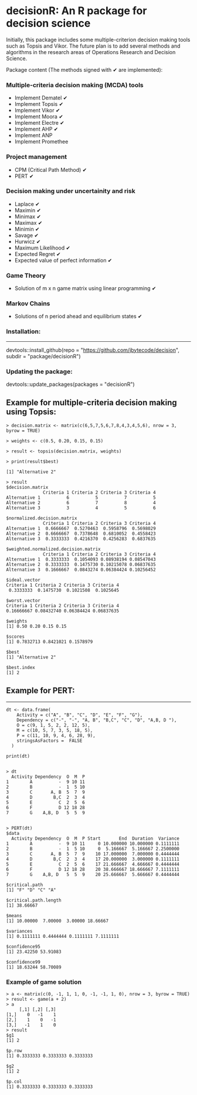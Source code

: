# decisionR: An R package for decision science

Initially, this package includes some multiple-criterion decision making tools such as Topsis and Vikor.
The future plan is to add several methods and algorithms in the research areas of Operations Research and Decision Science.

Package content (The methods signed with &#10004; are implemented):

### Multiple-criteria decision making (MCDA) tools 
* Implement Dematel &#10004; 
* Implement Topsis &#10004;
* Implement Vikor &#10004;
* Implement Moora &#10004;
* Implement Electre &#10004;
* Implement AHP &#10004;
* Implement ANP
* Implement Promethee

### Project management
* CPM (Critical Path Method) &#10004;
* PERT &#10004;

### Decision making under uncertainity and risk
* Laplace &#10004;
* Maximin &#10004;
* Minimax &#10004;
* Maximax &#10004;
* Minimin &#10004;
* Savage &#10004;
* Hurwicz &#10004;
* Maximum Likelihood &#10004;
* Expected Regret &#10004;
* Expected value of perfect information &#10004;

### Game Theory
* Solution of m x n game matrix using linear programming &#10004;

### Markov Chains
* Solutions of n period ahead and equilibrium states &#10004;
 

### Installation:
-------------

devtools::install_github(repo = "https://github.com/jbytecode/decision", subdir = "package/decisionR")

### Updating the package:

devtools::update_packages(packages = "decisionR")


Example for multiple-criteria decision making using Topsis:
---------------
```
> decision.matrix <- matrix(c(6,5,7,5,6,7,8,4,3,4,5,6), nrow = 3, byrow = TRUE)

> weights <- c(0.5, 0.20, 0.15, 0.15)

> result <- topsis(decision.matrix, weights)

> print(result$best)

[1] "Alternative 2"

> result
$decision.matrix
              Criteria 1 Criteria 2 Criteria 3 Criteria 4
Alternative 1          6          5          7          5
Alternative 2          6          7          8          4
Alternative 3          3          4          5          6

$normalized.decision.matrix
              Criteria 1 Criteria 2 Criteria 3 Criteria 4
Alternative 1  0.6666667  0.5270463  0.5958796  0.5698029
Alternative 2  0.6666667  0.7378648  0.6810052  0.4558423
Alternative 3  0.3333333  0.4216370  0.4256283  0.6837635

$weighted.normalized.decision.matrix
              Criteria 1 Criteria 2 Criteria 3 Criteria 4
Alternative 1  0.3333333  0.1054093 0.08938194 0.08547043
Alternative 2  0.3333333  0.1475730 0.10215078 0.06837635
Alternative 3  0.1666667  0.0843274 0.06384424 0.10256452

$ideal.vector
Criteria 1 Criteria 2 Criteria 3 Criteria 4 
 0.3333333  0.1475730  0.1021508  0.1025645 

$worst.vector
Criteria 1 Criteria 2 Criteria 3 Criteria 4 
0.16666667 0.08432740 0.06384424 0.06837635 

$weights
[1] 0.50 0.20 0.15 0.15

$scores
[1] 0.7832713 0.8421021 0.1578979

$best
[1] "Alternative 2"

$best.index
[1] 2

```


## Example for PERT: ##
____________________
```
dt <- data.frame(
    Activity = c("A", "B", "C", "D", "E", "F", "G"),
    Dependency = c("-", "-", "A, B", "B,C", "C", "D", "A,B, D "),
    O = c(9, 1, 5, 2, 2, 12, 5),
    M = c(10, 5, 7, 3, 5, 18, 5),
    P = c(11, 10, 9, 4, 6, 28, 9),
    stringsAsFactors =  FALSE
  )

print(dt)


> dt
  Activity Dependency  O  M  P
1        A          -  9 10 11
2        B          -  1  5 10
3        C       A, B  5  7  9
4        D        B,C  2  3  4
5        E          C  2  5  6
6        F          D 12 18 28
7        G    A,B, D   5  5  9


> PERT(dt)
$data
  Activity Dependency  O  M  P Start       End  Duration  Variance
1        A          -  9 10 11     0 10.000000 10.000000 0.1111111
2        B          -  1  5 10     0  5.166667  5.166667 2.2500000
3        C       A, B  5  7  9    10 17.000000  7.000000 0.4444444
4        D        B,C  2  3  4    17 20.000000  3.000000 0.1111111
5        E          C  2  5  6    17 21.666667  4.666667 0.4444444
6        F          D 12 18 28    20 38.666667 18.666667 7.1111111
7        G    A,B, D   5  5  9    20 25.666667  5.666667 0.4444444

$critical.path
[1] "F" "D" "C" "A"

$critical.path.length
[1] 38.66667

$means
[1] 10.00000  7.00000  3.00000 18.66667

$variances
[1] 0.1111111 0.4444444 0.1111111 7.1111111

$confidence95
[1] 23.42250 53.91083

$confidence99
[1] 18.63244 58.70089
```


### Example of game solution ###
```
> a <- matrix(c(0, -1, 1, 1, 0, -1, -1, 1, 0), nrow = 3, byrow = TRUE)
> result <- game(a + 2)
> a
     [,1] [,2] [,3]
[1,]    0   -1    1
[2,]    1    0   -1
[3,]   -1    1    0
> result
$g1
[1] 2

$p.row
[1] 0.3333333 0.3333333 0.3333333

$g2
[1] 2

$p.col
[1] 0.3333333 0.3333333 0.3333333
```
